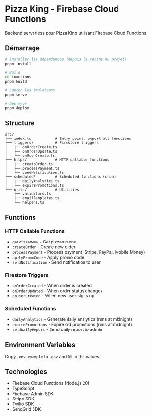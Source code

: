 # Pizza King - Firebase Cloud Functions

Backend serverless pour Pizza King utilisant Firebase Cloud Functions.

## Démarrage

```bash
# Installer les dépendances (depuis la racine du projet)
pnpm install

# Build
cd functions
pnpm build

# Lancer les émulateurs
pnpm serve

# Déployer
pnpm deploy
```

## Structure

```
src/
├── index.ts           # Entry point, export all functions
├── triggers/          # Firestore triggers
│   ├── onOrderCreate.ts
│   ├── onOrderUpdate.ts
│   └── onUserCreate.ts
├── https/             # HTTP callable functions
│   ├── createOrder.ts
│   ├── processPayment.ts
│   └── sendNotification.ts
├── scheduled/         # Scheduled functions (cron)
│   ├── dailyAnalytics.ts
│   └── expirePromotions.ts
└── utils/             # Utilities
    ├── validators.ts
    ├── emailTemplates.ts
    └── helpers.ts
```

## Functions

### HTTP Callable Functions

- `getPizzaMenu` - Get pizzas menu
- `createOrder` - Create new order
- `processPayment` - Process payment (Stripe, PayPal, Mobile Money)
- `applyPromoCode` - Apply promo code
- `sendNotification` - Send notification to user

### Firestore Triggers

- `onOrderCreated` - When order is created
- `onOrderUpdated` - When order status changes
- `onUserCreated` - When new user signs up

### Scheduled Functions

- `dailyAnalytics` - Generate daily analytics (runs at midnight)
- `expirePromotions` - Expire old promotions (runs at midnight)
- `sendDailyReport` - Send daily report to admin

## Environment Variables

Copy `.env.example` to `.env` and fill in the values.

## Technologies

- Firebase Cloud Functions (Node.js 20)
- TypeScript
- Firebase Admin SDK
- Stripe SDK
- Twilio SDK
- SendGrid SDK
